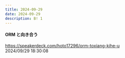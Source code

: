 ```yaml
---
title: 2024-09-29
date: 2024-09-29
description: B! 1
---
```


#### ORM と向き合う
https://speakerdeck.com/hoto17296/orm-toxiang-kihe-u<br>
2024/09/29 18:30:08<br>


